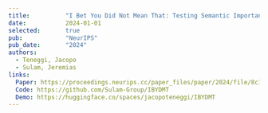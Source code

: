 ```yaml
---
title:          "I Bet You Did Not Mean That: Testing Semantic Importance via Betting"
date:           2024-01-01
selected:       true
pub:            "NeurIPS"
pub_date:       "2024"
authors:
  - Teneggi, Jacopo
  - Sulam, Jeremias
links:
  Paper: https://proceedings.neurips.cc/paper_files/paper/2024/file/8c1df8153bc1b1366fe27f0785e5fdd4-Paper-Conference.pdf
  Code: https://github.com/Sulam-Group/IBYDMT
  Demo: https://huggingface.co/spaces/jacopoteneggi/IBYDMT
---
```

